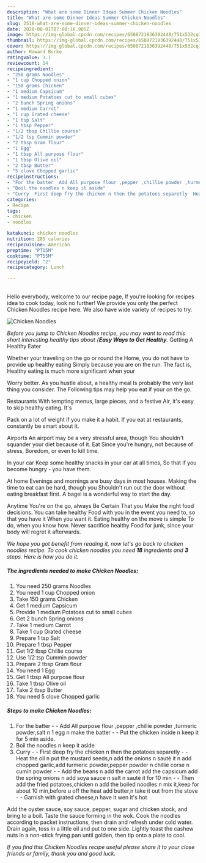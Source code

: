 ```yaml
---
description: "What are some Dinner Ideas Summer Chicken Noodles"
title: "What are some Dinner Ideas Summer Chicken Noodles"
slug: 2518-what-are-some-dinner-ideas-summer-chicken-noodles
date: 2020-08-01T07:00:16.905Z
image: https://img-global.cpcdn.com/recipes/6508721836392448/751x532cq70/chicken-noodles-recipe-main-photo.jpg
thumbnail: https://img-global.cpcdn.com/recipes/6508721836392448/751x532cq70/chicken-noodles-recipe-main-photo.jpg
cover: https://img-global.cpcdn.com/recipes/6508721836392448/751x532cq70/chicken-noodles-recipe-main-photo.jpg
author: Howard Burke
ratingvalue: 3.1
reviewcount: 14
recipeingredient:
- "250 grams Noodles"
- "1 cup Chopped onion"
- "150 grams Chicken"
- "1 medium Capsicum"
- "1 medium Potatoes cut to small cubes"
- "2 bunch Spring onions"
- "1 medium Carrot"
- "1 cup Grated cheese"
- "1 tsp Salt"
- "1 tbsp Pepper"
- "1/2 tbsp Chillie course"
- "1/2 tsp Cummin powder"
- "2 tbsp Gram flour"
- "1 Egg"
- "1 tbsp All purpose flour"
- "1 tbsp Olive oil"
- "2 tbsp Butter"
- "5 clove Chopped garlic"
recipeinstructions:
- "For the batter  Add All purpose flour ,pepper ,chillie powder ,turmeric powder,salt n 1 egg n make the batter  Put the chicken inside n keep it for 5 min aside."
- "Boil the noodles n keep it aside"
- "Curry  First deep fry the chicken n then the potatoes separetly  Heat the oil n put the mustard seeds,n add the onions n sauté it n add chopped garlic,add turmeric powder,pepper powder n chillie corse n cumin powder   Add the beans n add the carrot add the capsicum add the spring onions n add soya sauce n salt n sauté it for 10 min  Then add the fried potatoes,chicken n add the boiled noodles n mix it,keep for about 10 min,before u off the heat add butter,n take it out from the stove  Garnish with grated cheese,n have it wen it&#39;s hot"
categories:
- Recipe
tags:
- chicken
- noodles

katakunci: chicken noodles 
nutrition: 285 calories
recipecuisine: American
preptime: "PT15M"
cooktime: "PT55M"
recipeyield: "2"
recipecategory: Lunch

---
```

<br>
Hello everybody, welcome to our recipe page, If you're looking for recipes idea to cook today, look no further! We provide you only the perfect Chicken Noodles recipe here. We also have wide variety of recipes to try.
<br>


![Chicken Noodles](https://img-global.cpcdn.com/recipes/6508721836392448/751x532cq70/chicken-noodles-recipe-main-photo.jpg)

<i>Before you jump to Chicken Noodles recipe, you may want to read this short interesting healthy tips about {<strong>Easy Ways to Get Healthy</strong>.</i>
Getting A Healthy Eater

Whether your traveling on the go or round the
Home, you do not have to provide up healthy eating
Simply because you are on the run. The fact is,
Healthy eating is much more significant when your



Worry better. As you hustle about, a healthy meal
Is probably the very last thing you consider. The
Following tips may help you eat if your on the go.

Restaurants
With tempting menus, large pieces, and a festive
Air, it's easy to skip healthy eating. It's

Pack on a lot of weight if you make it a habit.
If you eat at restaurants, constantly be smart
about it.

Airports
An airport may be a very stressful area, though 
You shouldn't squander your diet because of it. Eat
Since you're hungry, not because of stress,
Boredom, or even to kill time.

In your car
Keep some healthy snacks in your car at all times,
So that if you become hungry - you have them.

At home
Evenings and mornings are busy days in most houses.
Making the time to eat can be hard, though you
Shouldn't run out the door without eating breakfast
first. 
A bagel is a wonderful way to start the day.

Anytime You're on the go, always Be Certain That you
Make the right food decisions. You can take healthy
Food with you in the event you need to, so that you have it
When you want it. Eating healthy on the move is simple 
To do, when you know how. Never sacrifice healthy
Food for junk, since your body will regret it afterwards.


<i>We hope you got benefit from reading it, now let's go back to chicken noodles recipe. To cook chicken noodles you need <strong>18</strong> ingredients and <strong>3</strong> steps. Here is how you do it.
</i>

##### The ingredients needed to make Chicken Noodles:

1. You need 250 grams Noodles
1. You need 1 cup Chopped onion
1. Take 150 grams Chicken
1. Get 1 medium Capsicum
1. Provide 1 medium Potatoes cut to small cubes
1. Get 2 bunch Spring onions
1. Take 1 medium Carrot
1. Take 1 cup Grated cheese
1. Prepare 1 tsp Salt
1. Prepare 1 tbsp Pepper
1. Get 1/2 tbsp Chillie course
1. Use 1/2 tsp Cummin powder
1. Prepare 2 tbsp Gram flour
1. You need 1 Egg
1. Get 1 tbsp All purpose flour
1. Take 1 tbsp Olive oil
1. Take 2 tbsp Butter
1. You need 5 clove Chopped garlic


##### Steps to make Chicken Noodles:

1. For the batter -  - Add All purpose flour ,pepper ,chillie powder ,turmeric powder,salt n 1 egg n make the batter -  - Put the chicken inside n keep it for 5 min aside.
1. Boil the noodles n keep it aside
1. Curry -  - First deep fry the chicken n then the potatoes separetly -  - Heat the oil n put the mustard seeds,n add the onions n sauté it n add chopped garlic,add turmeric powder,pepper powder n chillie corse n cumin powder  -  - Add the beans n add the carrot add the capsicum add the spring onions n add soya sauce n salt n sauté it for 10 min -  - Then add the fried potatoes,chicken n add the boiled noodles n mix it,keep for about 10 min,before u off the heat add butter,n take it out from the stove -  - Garnish with grated cheese,n have it wen it&#39;s hot


Add the oyster sauce, soy sauce, pepper, sugar and chicken stock, and bring to a boil. Taste the sauce forming in the wok. Cook the noodles according to packet instructions, then drain and refresh under cold water. Drain again, toss in a little oil and put to one side. Lightly toast the cashew nuts in a non-stick frying pan until golden, then tip onto a plate to cool. 

<i>If you find this Chicken Noodles recipe useful please share it to your close friends or family, thank you and good luck.</i>
